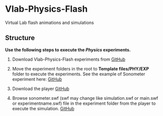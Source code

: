 # Vlab-Physics-Flash
Virtual Lab flash animations and simulations 

## Structure 


**Use the following steps to execute the **_Physics_** experiments.**

1. Download Vlab-Physics-Flash experiments from [GitHub](https://github.com/CreateAmrita/Vlab-Physics-Flash)

2. Move the experiment folders in the root to **Template files/PHY/EXP** folder to execute the experiments.  See the example of Sonometer experiment here: [GitHub](
https://github.com/CreateAmrita/Vlab-Physics-Flash/tree/main/Template%20files)

3. Download the player [GitHub](https://www.adobe.com/support/flashplayer/debug_downloads.html)

4. Browse sonometer.swf (swf may change like simulation.swf or main.swf or experimentname.swf) file in the experiment folder from the player to execute the simulation. [GitHub](https://github.com/CreateAmrita/Vlab-Physics-Flash/blob/main/Template%20files/PHY/EXP/Sonometer/Sonometer.swf)
